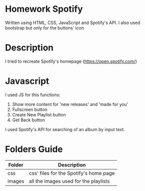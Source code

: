 # Homework Spotify
Written using HTML, CSS, JavaScript and Spotify's API. I also used bootstrap but only for the buttons' icon

# Description
I tried to recreate Spotify's homepage (https://open.spotify.com/)

# Javascript
I used JS for this functions:
1. Show more content for 'new releases' and 'made for you'
2. Fullscreen button 
3. Create New Playlist button
4. Get Back button

I used Spotify's API for searching of an album by input text.

# Folders Guide
| Folder | Description |
|-|-|
| css | css' files for the Spotify's home page |
| images | all the images used for the playlists |
